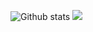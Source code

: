 ![Github stats](https://github-readme-stats.vercel.app/api?username=ayushambar&count_private=true&theme=radical&show_icons=true)
<img src="https://github-readme-stats.vercel.app/api/top-langs/?username=ayushambar&theme=radical&exclude_repo=AI-Mafia-Machine-Learning,ML-projects" />

